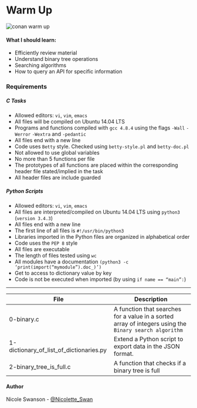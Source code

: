 # Warm Up

![conan warm up](https://i.gifer.com/7SyG.gif)

#### What I should learn:
- Efficiently review material
- Understand binary tree operations
- Searching algorithms
- How to query an API for specific information

### Requirements
##### C Tasks
- Allowed editors: `vi`, `vim`, `emacs`
- All files will be compiled on Ubuntu 14.04 LTS
- Programs and functions compiled with `gcc 4.8.4` using the flags `-Wall` `-Werror` `-Wextra` and `-pedantic`
- All files end with a new line
- Code uses `Betty` style. Checked using `betty-style.pl` and `betty-doc.pl`
- Not allowed to use global variables
- No more than 5 functions per file
- The prototypes of all functions are placed within the corresponding header file stated/implied in the task
- All header files are include guarded

##### Python Scripts
- Allowed editors: `vi`, `vim`, `emacs`
- All files are interpreted/compiled on Ubuntu 14.04 LTS using `python3` (`version 3.4.3`)
- All files end with a new line
- The first line of all files is `#!/usr/bin/python3`
- Libraries imported in the Python files are organized in alphabetical order
- Code uses the `PEP 8` style
- All files are executable
- The length of files tested using `wc`
- All modules have a documentation `(python3 -c ‘print(import(“mymodule”).doc_)’)`
- Get to access to dictionary value by key
- Code is not be executed when imported (by using `if name == “main”:`)

---
File | Description
-----|-------------
0-binary.c | A function that searches for a value in a sorted array of integers using the `Binary search algorithm`
1-dictionary_of_list_of_dictionaries.py | Extend a Python script to export data in the JSON format.
2-binary_tree_is_full.c | A function that checks if a binary tree is full

#### Author

Nicole Swanson - [@Nicolette_Swan](https://twitter.com/Nicolette_Swan)
